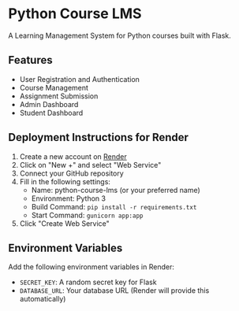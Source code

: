 # Python Course LMS

A Learning Management System for Python courses built with Flask.

## Features

- User Registration and Authentication
- Course Management
- Assignment Submission
- Admin Dashboard
- Student Dashboard

## Deployment Instructions for Render

1. Create a new account on [Render](https://render.com)
2. Click on "New +" and select "Web Service"
3. Connect your GitHub repository
4. Fill in the following settings:
   - Name: python-course-lms (or your preferred name)
   - Environment: Python 3
   - Build Command: `pip install -r requirements.txt`
   - Start Command: `gunicorn app:app`
5. Click "Create Web Service"

## Environment Variables

Add the following environment variables in Render:
- `SECRET_KEY`: A random secret key for Flask
- `DATABASE_URL`: Your database URL (Render will provide this automatically)
